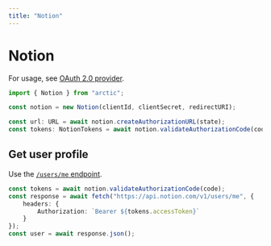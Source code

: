```yaml
---
title: "Notion"
---
```


# Notion

For usage, see [OAuth 2.0 provider](/guides/oauth2).

```ts
import { Notion } from "arctic";

const notion = new Notion(clientId, clientSecret, redirectURI);
```

```ts
const url: URL = await notion.createAuthorizationURL(state);
const tokens: NotionTokens = await notion.validateAuthorizationCode(code);
```

## Get user profile

Use the [`/users/me` endpoint](https://developers.notion.com/reference/get-self).

```ts
const tokens = await notion.validateAuthorizationCode(code);
const response = await fetch("https://api.notion.com/v1/users/me", {
	headers: {
		Authorization: `Bearer ${tokens.accessToken}`
	}
});
const user = await response.json();
```
